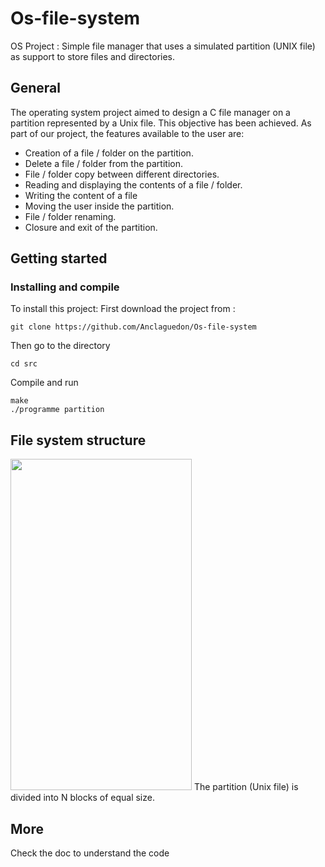 # Os-file-system
OS Project : Simple file manager that uses a simulated partition (UNIX file) as support to store files and directories. 

## General
The operating system project aimed to design a C file manager on a partition represented by a Unix file.
This objective has been achieved. As part of our project, the features available to the user are:
* Creation of a file / folder on the partition.
* Delete a file / folder from the partition.
* File / folder copy between different directories.
* Reading and displaying the contents of a file / folder.
* Writing the content of a file
* Moving the user inside the partition.
* File / folder renaming.
* Closure and exit of the partition.

## Getting started
### Installing and compile
To install this project:
First download the project from :
```
git clone https://github.com/Anclaguedon/Os-file-system
```

Then go to the directory
```
cd src
```

Compile and run
```
make
./programme partition
```

## File system structure
<img src="https://github.com/Anclaguedon/Os-file-system/blob/master/docs/file_system_structure.png" width="290" height="530">
The partition (Unix file) is divided into N blocks of equal size.

## More
Check the doc to understand the code
